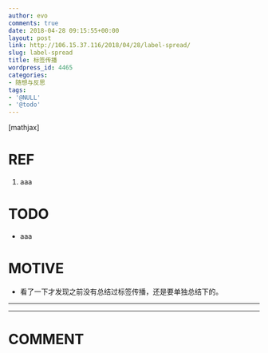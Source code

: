 ```yaml
---
author: evo
comments: true
date: 2018-04-28 09:15:55+00:00
layout: post
link: http://106.15.37.116/2018/04/28/label-spread/
slug: label-spread
title: 标签传播
wordpress_id: 4465
categories:
- 随想与反思
tags:
- '@NULL'
- '@todo'
---
```


<!-- more -->

[mathjax]


# REF





 	
  1. aaa




# TODO





 	
  * aaa




# MOTIVE





 	
  * 看了一下才发现之前没有总结过标签传播，还是要单独总结下的。





* * *



























* * *





# COMMENT



